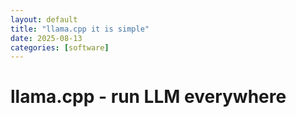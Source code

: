```yaml
---
layout: default
title: "llama.cpp it is simple"
date: 2025-08-13
categories: [software]
---
```


# llama.cpp - run LLM everywhere 
